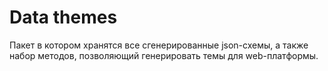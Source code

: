 # Data themes

Пакет в котором хранятся все сгенерированные json-схемы, а также набор методов, позволяющий генерировать темы для web-платформы.
